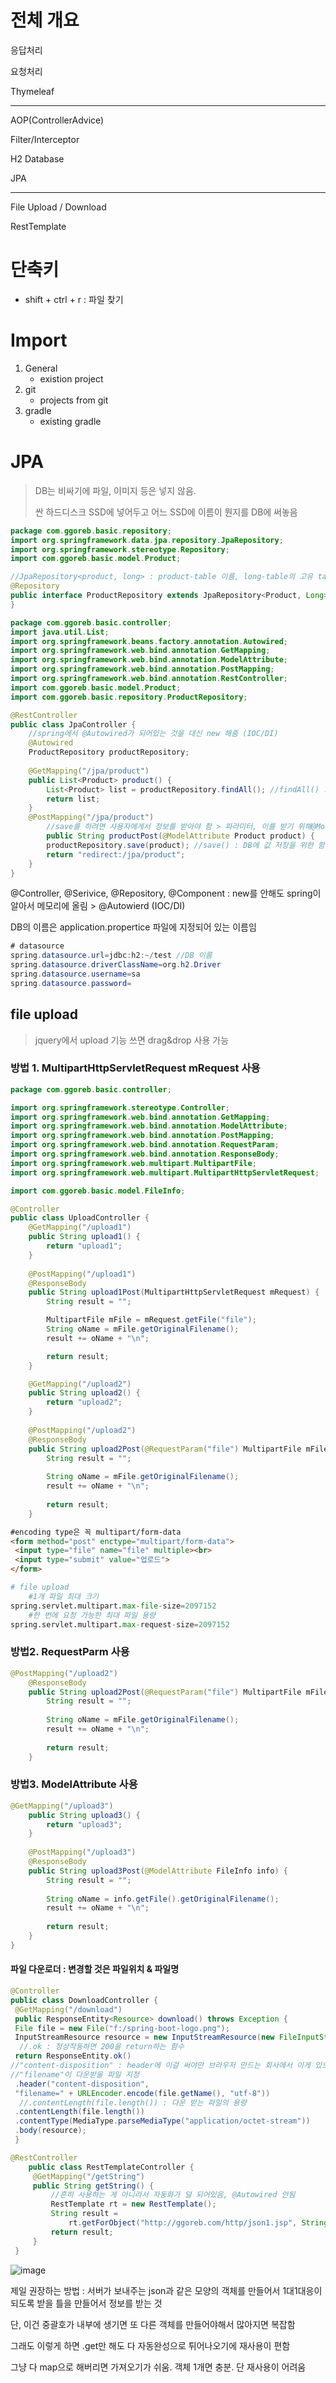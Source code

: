 # 전체 개요

응답처리

요청처리

Thymeleaf

___

AOP(ControllerAdvice)

Filter/Interceptor

H2 Database

JPA

___

File Upload / Download

RestTemplate



# 단축키

- shift + ctrl + r : 파일 찾기

# Import

1. General
   - existion project
2. git
   - projects from git
3. gradle
   - existing gradle

# JPA

> DB는 비싸기에 파일, 이미지 등은 넣지 않음.
>
> 싼 하드디스크  SSD에 넣어두고 어느 SSD에 이름이 뭔지를 DB에 써놓음

```java
package com.ggoreb.basic.repository;
import org.springframework.data.jpa.repository.JpaRepository;
import org.springframework.stereotype.Repository;
import com.ggoreb.basic.model.Product;

//JpaRepository<product, long> : product-table 이름, long-table의 고유 tag
@Repository
public interface ProductRepository extends JpaRepository<Product, Long>{
}
```

```java
package com.ggoreb.basic.controller;
import java.util.List;
import org.springframework.beans.factory.annotation.Autowired;
import org.springframework.web.bind.annotation.GetMapping;
import org.springframework.web.bind.annotation.ModelAttribute;
import org.springframework.web.bind.annotation.PostMapping;
import org.springframework.web.bind.annotation.RestController;
import com.ggoreb.basic.model.Product;
import com.ggoreb.basic.repository.ProductRepository;

@RestController
public class JpaController {
    //spring에서 @Autowired가 되어있는 것을 대신 new 해줌 (IOC/DI)
	@Autowired
	ProductRepository productRepository;
    
	@GetMapping("/jpa/product")
	public List<Product> product() {
        List<Product> list = productRepository.findAll(); //findAll() : DB 조회를 위한 함수
        return list;
	}
	@PostMapping("/jpa/product")
    	//save를 하려면 사용자에게서 정보를 받아야 함 > 파라미터, 이를 받기 위해@ModelAttribute 사용
        public String productPost(@ModelAttribute Product product) {
        productRepository.save(product); //save() : DB에 값 저장을 위한 함수
        return "redirect:/jpa/product";
    }
}
```



@Controller, @Serivice, @Repository, @Component : new를 안해도 spring이 알아서 메모리에 올림 > @Autowierd  (IOC/DI)



DB의 이름은 application.propertice 파일에 지정되어 있는 이름임

```java
# datasource
spring.datasource.url=jdbc:h2:~/test //DB 이름
spring.datasource.driverClassName=org.h2.Driver
spring.datasource.username=sa
spring.datasource.password=
```



## file upload

> jquery에서 upload 기능 쓰면 drag&drop 사용 가능

### 방법 1. MultipartHttpServletRequest mRequest 사용

```java
package com.ggoreb.basic.controller;

import org.springframework.stereotype.Controller;
import org.springframework.web.bind.annotation.GetMapping;
import org.springframework.web.bind.annotation.ModelAttribute;
import org.springframework.web.bind.annotation.PostMapping;
import org.springframework.web.bind.annotation.RequestParam;
import org.springframework.web.bind.annotation.ResponseBody;
import org.springframework.web.multipart.MultipartFile;
import org.springframework.web.multipart.MultipartHttpServletRequest;

import com.ggoreb.basic.model.FileInfo;

@Controller
public class UploadController {
	@GetMapping("/upload1")
	public String upload1() {
		return "upload1";
	}
	
	@PostMapping("/upload1")
	@ResponseBody
	public String upload1Post(MultipartHttpServletRequest mRequest) {
		String result = "";

		MultipartFile mFile = mRequest.getFile("file");
		String oName = mFile.getOriginalFilename();
		result += oName + "\n";

		return result;
	}

	@GetMapping("/upload2")
	public String upload2() {
		return "upload2";
	}
	
	@PostMapping("/upload2")
	@ResponseBody
	public String upload2Post(@RequestParam("file") MultipartFile mFile) {
		String result = "";
		
		String oName = mFile.getOriginalFilename();
		result += oName + "\n";
		
		return result;
	}
```

```html
#encoding type은 꼭 multipart/form-data
<form method="post" enctype="multipart/form-data">
 <input type="file" name="file" multiple><br>
 <input type="submit" value="업로드">
</form>
```

```python
# file upload
	#1개 파일 최대 크기
spring.servlet.multipart.max-file-size=2097152 
	#한 번에 요청 가능한 최대 파일 용량
spring.servlet.multipart.max-request-size=2097152 
```

### 방법2. RequestParm 사용

```java
@PostMapping("/upload2")
	@ResponseBody
	public String upload2Post(@RequestParam("file") MultipartFile mFile) {
		String result = "";
		
		String oName = mFile.getOriginalFilename();
		result += oName + "\n";
		
		return result;
	}
```

### 방법3. ModelAttribute 사용

```java
@GetMapping("/upload3")
	public String upload3() {
		return "upload3";
	}
	
	@PostMapping("/upload3")
	@ResponseBody
	public String upload3Post(@ModelAttribute FileInfo info) {
		String result = "";
		
		String oName = info.getFile().getOriginalFilename();
		result += oName + "\n";
		
		return result;
	}
}

```



#### 파일 다운로더 : 변경할 것은 파일위치 & 파일명

```java
@Controller
public class DownloadController {
 @GetMapping("/download")
 public ResponseEntity<Resource> download() throws Exception {
 File file = new File("f:/spring-boot-logo.png");
 InputStreamResource resource = new InputStreamResource(new FileInputStream(file));
  //.ok : 정상작동하면 200을 return하는 함수
 return ResponseEntity.ok()
//"content-disposition" : header에 이걸 써야만 브라우저 만드는 회사에서 이게 있으면 파일을 다운로드 하도록 만들어 놓음. 글로벌 규칙
//"filename"이 다운받을 파일 지정
 .header("content-disposition",  
 "filename=" + URLEncoder.encode(file.getName(), "utf-8"))
  //.contentLength(file.length()) : 다운 받는 파일의 용량
 .contentLength(file.length())
 .contentType(MediaType.parseMediaType("application/octet-stream"))
 .body(resource);
 }
```



```java
@RestController
    public class RestTemplateController {
     @GetMapping("/getString")
     public String getString() {
         //흔히 사용하는 게 아니라서 자동화가 덜 되어있음, @Autowired 안됨
         RestTemplate rt = new RestTemplate(); 
         String result = 
             rt.getForObject("http://ggoreb.com/http/json1.jsp", String.class);
         return result;
     }
 }
```





![image](https://user-images.githubusercontent.com/58927491/71459135-5ed37100-27e9-11ea-88ac-0832acf2f488.png)

제일 권장하는 방법 : 서버가 보내주는 json과 같은 모양의 객체를 만들어서 1대1대응이 되도록 받을 틀을 만들어서 정보를 받는 것

단, 이건 중괄호가 내부에 생기면 또 다른 객체를 만들어야해서 많아지면 복잡함

그래도 이렇게 하면 .get만 해도 다 자동완성으로 튀어나오기에 재사용이 편함



그냥 다 map으로 해버리면 가져오기가 쉬움. 객체 1개면 충분. 단 재사용이 어려움